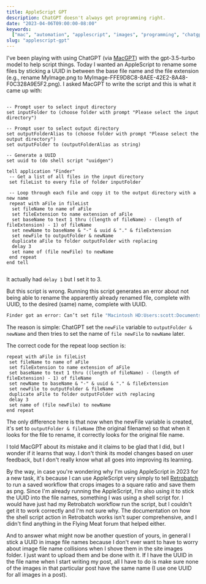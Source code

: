 ```yaml
---
title: AppleScript GPT
description: ChatGPT doesn't always get programming right.
date: "2023-04-06T09:00:00-08:00"
keywords:
  ["mac", "automation", "applescript", "images", "programming", "chatgpt"]
slug: "applescript-gpt"
---
```


I've been playing with using ChatGPT (via [MacGPT](https://www.macgpt.com)) with the gpt-3.5-turbo model to help script things. Today I wanted an AppleScript to rename some files by sticking a UUID in between the base file name and the file extension (e.g., rename MyImage.png to MyImage-FFE9D8C8-8AEE-42E2-8A48-F0C328A9E5F2.png). I asked MacGPT to write the script and this is what it came up with:

```applescript

-- Prompt user to select input directory
set inputFolder to (choose folder with prompt "Please select the input directory")

-- Prompt user to select output directory
set outputFolderAlias to (choose folder with prompt "Please select the output directory")
set outputFolder to (outputFolderAlias as string)

-- Generate a UUID
set uuid to (do shell script "uuidgen")

tell application "Finder"
 -- Get a list of all files in the input directory
 set fileList to every file of folder inputFolder

 -- Loop through each file and copy it to the output directory with a new name
 repeat with aFile in fileList
  set fileName to name of aFile
  set fileExtension to name extension of aFile
  set baseName to text 1 thru ((length of fileName) - (length of fileExtension) - 1) of fileName
  set newName to baseName & "-" & uuid & "." & fileExtension
  set newFile to outputFolder & newName
  duplicate aFile to folder outputFolder with replacing
  delay 3
  set name of (file newFile) to newName
 end repeat
end tell


```

It actually had `delay 1` but I set it to 3.

But this script is wrong. Running this script generates an error about not being able to rename the apparently already renamed file, complete with UUID, to the desired (same) name, complete with UUID.

```sh frame="none"
Finder got an error: Can’t set file "Macintosh HD:Users:scott:Documents:Podcasts:FwB:BrewsImages:OUT:Cup_Shots_Kagoshima_800x-559DCE44-3B60-4CE9-8AEE-1A862C6498FA-CBC0F756-F7E3-4368-ACFB-98F4DC50E1BB.png" to "Cup_Shots_Kagoshima_800x-559DCE44-3B60-4CE9-8AEE-1A862C6498FA-CBC0F756-F7E3-4368-ACFB-98F4DC50E1BB.png".
```

The reason is simple: ChatGPT set the `newFile` variable to `outputFolder & newName` and then tries to set the name of `file newFile` to `newName` later.

The correct code for the repeat loop section is:

```applescript
repeat with aFile in fileList
 set fileName to name of aFile
 set fileExtension to name extension of aFile
 set baseName to text 1 thru ((length of fileName) - (length of fileExtension) - 1) of fileName
 set newName to baseName & "-" & uuid & "." & fileExtension
 set newFile to outputFolder & fileName
 duplicate aFile to folder outputFolder with replacing
 delay 3
 set name of (file newFile) to newName
end repeat
```

The only difference here is that now when the newFile variable is created, it's set to `outputFolder & fileName` (the original filename) so that when it looks for the file to rename, it correctly looks for the original file name.

I told MacGPT about its mistake and it claims to be glad that I did, but I wonder if it learns that way. I don't think its model changes based on user feedback, but I don't really know what all goes into improving its learning.

By the way, in case you're wondering why I'm using AppleScript in 2023 for a new task, it's because I can use AppleScript very simply to tell [Retrobatch](https://flyingmeat.com/retrobatch/) to run a saved workflow that crops images to a square ratio and save them as png. Since I'm already running the AppleScript, I'm also using it to stick the UUID into the file names, something I was using a shell script for. I would have just had my Retrobatch workflow run the script, but I couldn't get it to work correctly and I'm not sure why. The documentation on how the shell script action in Retrobatch works isn't super comprehensive, and I didn't find anything in the Flying Meat forum that helped either.

And to answer what might now be another question of yours, in general I stick a UUID in image file names because I don't ever want to have to worry about image file name collisions when I shove them in the site images folder. I just want to upload them and be done with it. If I have the UUID in the file name when I start writing my post, all I have to do is make sure none of the images in that particular post have the same name (I use one UUID for all images in a post).
